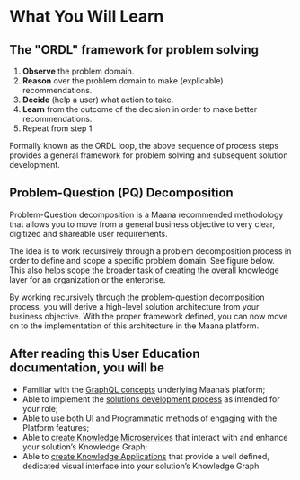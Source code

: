 # What You Will Learn

## The "ORDL" framework for problem solving

1. **Observe** the problem domain.
2. **Reason** over the problem domain to make \(explicable\) recommendations.
3. **Decide** \(help a user\) what action to take.
4. **Learn** from the outcome of the decision in order to make better recommendations.
5. Repeat from step 1

Formally known as the ORDL loop, the above sequence of process steps provides a general framework for problem solving and subsequent solution development. 

## Problem-Question \(PQ\) Decomposition

Problem-Question decomposition is a Maana recommended methodology that allows you to move from a general business objective to very clear, digitized and shareable user requirements.

The idea is to work recursively through a problem decomposition process in order to define and scope a specific problem domain. See figure below. This also helps scope the broader task of creating the overall knowledge layer for an organization or the enterprise.

By working recursively through the problem-question decomposition process, you will derive a high-level solution architecture from your business objective. With the proper framework defined, you can now move on to the implementation of this architecture in the Maana platform.

## After reading this User Education documentation, you will be

* Familiar with the [GraphQL concepts](../product-guide/reference-guide/graphql/) underlying Maana’s platform;
* Able to implement the [solutions development process](../product-guide/getting-started-with-maana/building-knowledge-layers/) as intended for your role;
* Able to use both UI and Programmatic methods of engaging with the Platform features;
* Able to [create Knowledge Microservices](../product-guide/getting-started-with-maana/building-knowledge-layers/about-knowledge-microservices.md) that interact with and enhance your solution’s Knowledge Graph;
* Able to [create Knowledge Applications](../product-guide/getting-started-with-maana/creating-knowledge-applications.md) that provide a well defined, dedicated visual interface into your solution’s Knowledge Graph

